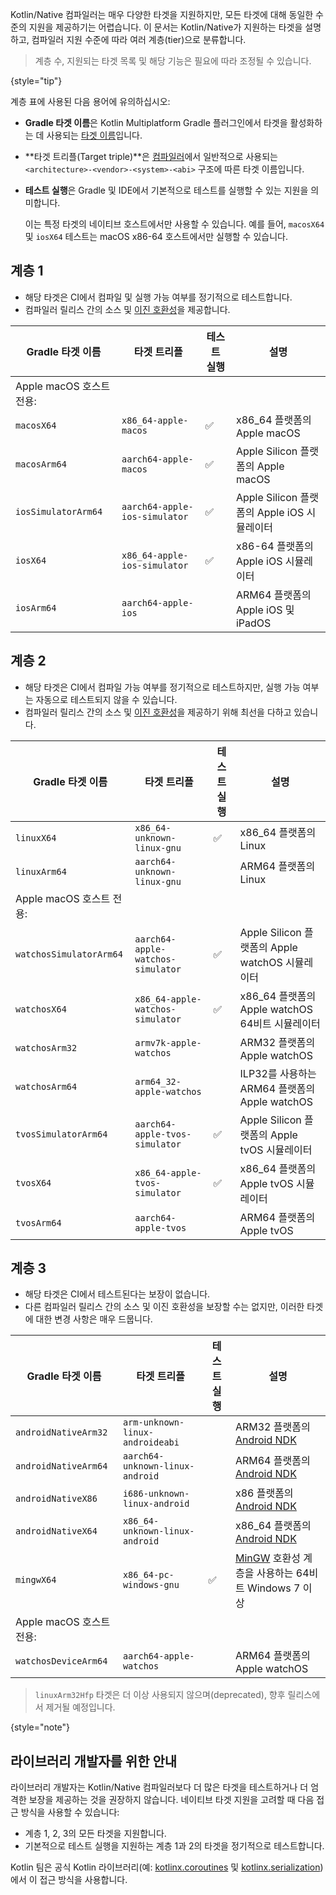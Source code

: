 [//]: # (title: Kotlin/Native 타겟 지원)

Kotlin/Native 컴파일러는 매우 다양한 타겟을 지원하지만, 모든 타겟에 대해 동일한 수준의 지원을 제공하기는 어렵습니다. 이 문서는 Kotlin/Native가 지원하는 타겟을 설명하고, 컴파일러 지원 수준에 따라 여러 계층(tier)으로 분류합니다.

> 계층 수, 지원되는 타겟 목록 및 해당 기능은 필요에 따라 조정될 수 있습니다.
> 
{style="tip"}

계층 표에 사용된 다음 용어에 유의하십시오:

*   **Gradle 타겟 이름**은 Kotlin Multiplatform Gradle 플러그인에서 타겟을 활성화하는 데 사용되는 [타겟 이름](https://www.jetbrains.com/help/kotlin-multiplatform-dev/multiplatform-dsl-reference.html#targets)입니다.
*   **타겟 트리플(Target triple)**은 [컴파일러](https://clang.llvm.org/docs/CrossCompilation.html#target-triple)에서 일반적으로 사용되는 `<architecture>-<vendor>-<system>-<abi>` 구조에 따른 타겟 이름입니다.
*   **테스트 실행**은 Gradle 및 IDE에서 기본적으로 테스트를 실행할 수 있는 지원을 의미합니다.
    
    이는 특정 타겟의 네이티브 호스트에서만 사용할 수 있습니다. 예를 들어, `macosX64` 및 `iosX64` 테스트는 macOS x86-64 호스트에서만 실행할 수 있습니다.

## 계층 1

*   해당 타겟은 CI에서 컴파일 및 실행 가능 여부를 정기적으로 테스트합니다.
*   컴파일러 릴리스 간의 소스 및 [이진 호환성](https://youtrack.jetbrains.com/issue/KT-42293)을 제공합니다.

| Gradle 타겟 이름      | 타겟 트리플                 | 테스트 실행 | 설명                                       |
|---------------------|---------------------------|-----------|------------------------------------------|
| Apple macOS 호스트 전용: |                           |           |                                          |
| `macosX64`          | `x86_64-apple-macos`      | ✅         | x86_64 플랫폼의 Apple macOS              |
| `macosArm64`        | `aarch64-apple-macos`     | ✅         | Apple Silicon 플랫폼의 Apple macOS       |
| `iosSimulatorArm64` | `aarch64-apple-ios-simulator` | ✅         | Apple Silicon 플랫폼의 Apple iOS 시뮬레이터 |
| `iosX64`           | `x86_64-apple-ios-simulator` | ✅         | x86-64 플랫폼의 Apple iOS 시뮬레이터     |
| `iosArm64`          | `aarch64-apple-ios`       |           | ARM64 플랫폼의 Apple iOS 및 iPadOS       |

## 계층 2

*   해당 타겟은 CI에서 컴파일 가능 여부를 정기적으로 테스트하지만, 실행 가능 여부는 자동으로 테스트되지 않을 수 있습니다.
*   컴파일러 릴리스 간의 소스 및 [이진 호환성](https://youtrack.jetbrains.com/issue/KT-42293)을 제공하기 위해 최선을 다하고 있습니다.

| Gradle 타겟 이름      | 타겟 트리플                     | 테스트 실행 | 설명                                         |
|---------------------|-------------------------------|-----------|--------------------------------------------|
| `linuxX64`          | `x86_64-unknown-linux-gnu`    | ✅         | x86_64 플랫폼의 Linux                        |
| `linuxArm64`        | `aarch64-unknown-linux-gnu`   |           | ARM64 플랫폼의 Linux                         |
| Apple macOS 호스트 전용: |                               |           |                                            |
| `watchosSimulatorArm64` | `aarch64-apple-watchos-simulator` | ✅         | Apple Silicon 플랫폼의 Apple watchOS 시뮬레이터 |
| `watchosX64`        | `x86_64-apple-watchos-simulator` | ✅         | x86_64 플랫폼의 Apple watchOS 64비트 시뮬레이터 |
| `watchosArm32`      | `armv7k-apple-watchos`        |           | ARM32 플랫폼의 Apple watchOS                 |
| `watchosArm64`      | `arm64_32-apple-watchos`      |           | ILP32를 사용하는 ARM64 플랫폼의 Apple watchOS |
| `tvosSimulatorArm64` | `aarch64-apple-tvos-simulator` | ✅         | Apple Silicon 플랫폼의 Apple tvOS 시뮬레이터 |
| `tvosX64`           | `x86_64-apple-tvos-simulator` | ✅         | x86_64 플랫폼의 Apple tvOS 시뮬레이터       |
| `tvosArm64`         | `aarch64-apple-tvos`          |           | ARM64 플랫폼의 Apple tvOS                  |

## 계층 3

*   해당 타겟은 CI에서 테스트된다는 보장이 없습니다.
*   다른 컴파일러 릴리스 간의 소스 및 이진 호환성을 보장할 수는 없지만, 이러한 타겟에 대한 변경 사항은 매우 드뭅니다.

| Gradle 타겟 이름      | 타겟 트리플                   | 테스트 실행 | 설명                                                                         |
|---------------------|-----------------------------|-----------|----------------------------------------------------------------------------|
| `androidNativeArm32` | `arm-unknown-linux-androideabi` |           | ARM32 플랫폼의 [Android NDK](https://developer.android.com/ndk)              |
| `androidNativeArm64` | `aarch64-unknown-linux-android` |           | ARM64 플랫폼의 [Android NDK](https://developer.android.com/ndk)              |
| `androidNativeX86`  | `i686-unknown-linux-android` |           | x86 플랫폼의 [Android NDK](https://developer.android.com/ndk)                |
| `androidNativeX64`  | `x86_64-unknown-linux-android` |           | x86_64 플랫폼의 [Android NDK](https://developer.android.com/ndk)             |
| `mingwX64`          | `x86_64-pc-windows-gnu`     | ✅         | [MinGW](https://www.mingw-w64.org) 호환성 계층을 사용하는 64비트 Windows 7 이상 |
| Apple macOS 호스트 전용: |                             |           |                                                                            |
| `watchosDeviceArm64` | `aarch64-apple-watchos`     |           | ARM64 플랫폼의 Apple watchOS                                               |

> `linuxArm32Hfp` 타겟은 더 이상 사용되지 않으며(deprecated), 향후 릴리스에서 제거될 예정입니다.
> 
{style="note"}

## 라이브러리 개발자를 위한 안내

라이브러리 개발자는 Kotlin/Native 컴파일러보다 더 많은 타겟을 테스트하거나 더 엄격한 보장을 제공하는 것을 권장하지 않습니다. 네이티브 타겟 지원을 고려할 때 다음 접근 방식을 사용할 수 있습니다:

*   계층 1, 2, 3의 모든 타겟을 지원합니다.
*   기본적으로 테스트 실행을 지원하는 계층 1과 2의 타겟을 정기적으로 테스트합니다.

Kotlin 팀은 공식 Kotlin 라이브러리(예: [kotlinx.coroutines](coroutines-guide.md) 및 [kotlinx.serialization](serialization.md))에서 이 접근 방식을 사용합니다.
